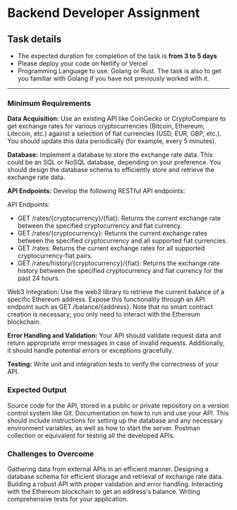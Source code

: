 # Backend Developer Assignment

## Task details

- The expected duration for completion of the task is **from 3 to 5 days**
- Please deploy your code on Netlify or Vercel
- Programming Language to use: Golang or Rust. The task is also to get you familiar with Golang if you have not previously worked with it.

---

### Minimum Requirements

**Data Acquisition:** Use an existing API like CoinGecko or CryptoCompare to get exchange rates for various cryptocurrencies (Bitcoin, Ethereum, Litecoin, etc.) against a selection of fiat currencies (USD, EUR, GBP, etc.). You should update this data periodically (for example, every 5 minutes).

**Database:** Implement a database to store the exchange rate data. This could be an SQL or NoSQL database, depending on your preference. You should design the database schema to efficiently store and retrieve the exchange rate data.

**API Endpoints:** Develop the following RESTful API endpoints:

API Endpoints:

- GET /rates/{cryptocurrency}/{fiat}: Returns the current exchange rate between the specified cryptocurrency and fiat currency.
- GET /rates/{cryptocurrency}: Returns the current exchange rates between the specified cryptocurrency and all supported fiat currencies.
- GET /rates: Returns the current exchange rates for all supported cryptocurrency-fiat pairs.
- GET /rates/history/{cryptocurrency}/{fiat}: Returns the exchange rate history between the specified cryptocurrency and fiat currency for the past 24 hours.

Web3 Integration:
Use the web3 library to retrieve the current balance of a specific Ethereum address. Expose this functionality through an API endpoint such as GET /balance/{address}. Note that no smart contract creation is necessary; you only need to interact with the Ethereum blockchain.

**Error Handling and Validation:** Your API should validate request data and return appropriate error messages in case of invalid requests. Additionally, it should handle potential errors or exceptions gracefully.

**Testing:** Write unit and integration tests to verify the correctness of your API.

### **Expected Output**

Source code for the API, stored in a public or private repository on a version control system like Git.
Documentation on how to run and use your API. This should include instructions for setting up the database and any necessary environment variables, as well as how to start the server.
Postman collection or equivalent for testing all the developed APIs.

### Challenges to Overcome

Gathering data from external APIs in an efficient manner.
Designing a database schema for efficient storage and retrieval of exchange rate data.
Building a robust API with proper validation and error handling.
Interacting with the Ethereum blockchain to get an address's balance.
Writing comprehensive tests for your application.
